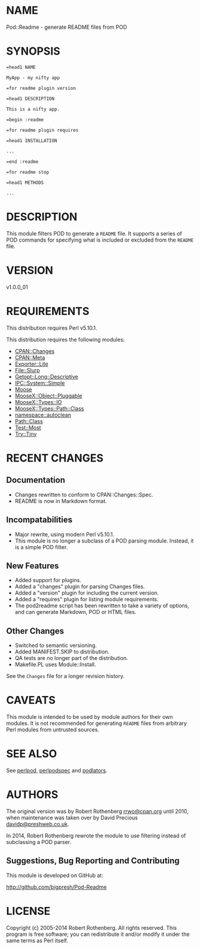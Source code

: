 # NAME

Pod::Readme - generate README files from POD

# SYNOPSIS

    =head1 NAME

    MyApp - my nifty app

    =for readme plugin version

    =head1 DESCRIPTION

    This is a nifty app.

    =begin :readme

    =for readme plugin requires

    =head1 INSTALLATION

    ...

    =end :readme

    =for readme stop

    =head1 METHODS

    ...

# DESCRIPTION

This module filters POD to generate a `README` file. It supports a
series of POD commands for specifying what is included or excluded
from the `README` file.

# VERSION

v1.0.0\_01

# REQUIREMENTS

This distribution requires Perl v5.10.1.

This distribution requires the following modules:

- [CPAN::Changes](https://metacpan.org/pod/CPAN::Changes)
- [CPAN::Meta](https://metacpan.org/pod/CPAN::Meta)
- [Exporter::Lite](https://metacpan.org/pod/Exporter::Lite)
- [File::Slurp](https://metacpan.org/pod/File::Slurp)
- [Getopt::Long::Descriptive](https://metacpan.org/pod/Getopt::Long::Descriptive)
- [IPC::System::Simple](https://metacpan.org/pod/IPC::System::Simple)
- [Moose](https://metacpan.org/pod/Moose)
- [MooseX::Object::Pluggable](https://metacpan.org/pod/MooseX::Object::Pluggable)
- [MooseX::Types::IO](https://metacpan.org/pod/MooseX::Types::IO)
- [MooseX::Types::Path::Class](https://metacpan.org/pod/MooseX::Types::Path::Class)
- [namespace::autoclean](https://metacpan.org/pod/namespace::autoclean)
- [Path::Class](https://metacpan.org/pod/Path::Class)
- [Test::Most](https://metacpan.org/pod/Test::Most)
- [Try::Tiny](https://metacpan.org/pod/Try::Tiny)

# RECENT CHANGES

## Documentation

- Changes rewritten to conform to CPAN::Changes::Spec.
- README is now in Markdown format.

## Incompatabilities

- Major rewrite, using modern Perl v5.10.1.
- This module is no longer a subclass of a POD parsing module. Instead, it is a simple POD filter.

## New Features

- Added support for plugins.
- Added a "changes" plugin for parsing Changes files.
- Added a "version" plugin for including the current version.
- Added a "requires" plugin for listing module requirements.
- The pod2readme script has been rewritten to take a variety of options, and can generate Markdown, POD or HTML files.

## Other Changes

- Switched to semantic versioning.
- Added MANIFEST.SKIP to distribution.
- QA tests are no longer part of the distribution.
- Makefile.PL uses Module::Install.

See the `Changes` file for a longer revision history.

# CAVEATS

This module is intended to be used by module authors for their own
modules.  It is not recommended for generating `README` files from
arbitrary Perl modules from untrusted sources.

# SEE ALSO

See [perlpod](https://metacpan.org/pod/perlpod), [perlpodspec](https://metacpan.org/pod/perlpodspec) and [podlators](https://metacpan.org/pod/podlators).

# AUTHORS

The original version was by Robert Rothenberg <rrwo@cpan.org> until
2010, when maintenance was taken over by David Precious
<davidp@preshweb.co.uk>.

In 2014, Robert Rothenberg rewrote the module to use filtering instead
of subclassing a POD parser.

## Suggestions, Bug Reporting and Contributing

This module is developed on GitHub at:

http://github.com/bigpresh/Pod-Readme

# LICENSE

Copyright (c) 2005-2014 Robert Rothenberg. All rights reserved.
This program is free software; you can redistribute it and/or
modify it under the same terms as Perl itself.
